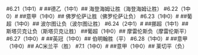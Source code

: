 ﻿#6.21（1中1）#
##德乙（1中1）##
海登海姆让胜（海登海姆让胜）
#6.22（1中0）#
##意甲（1中0）##
佛罗伦萨让胜（佛罗伦萨让负）
#6.23（1中0）#
##葡超（1中0）##
波尔图让负（波尔图让胜）
#6.24（2中1）#
##挪超（1中1）##
斯塔贝克让负（斯塔贝克让胜）
##葡超（1中0）##
摩雷伦斯负（摩雷伦斯平）
#6.27（1中0）#
##英冠（1中0）##
伯明翰胜（平）
#6.28（1中0）#
##意甲（1中0）##
AC米兰平（胜）
#7.1（1中0）#
##意甲（1中0）##
莱切平（负）